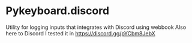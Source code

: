 # Pykeyboard.discord
Utility for logging inputs that integrates with Discord using webbook
Also here to Discord I tested it in https://discord.gg/pYCbm8JebX

